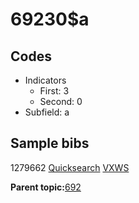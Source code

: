 # 69230$a

## Codes

-   Indicators
    -   First: 3
    -   Second: 0
-   Subfield: a

## Sample bibs

1279662 [Quicksearch](https://search.library.yale.edu/catalog/1279662) [VXWS](http://prodorbis.library.yale.edu:7014/vxws/GetHoldingsService?bibId=1279662)

**Parent topic:**[692](../../tags/692/692.md)

